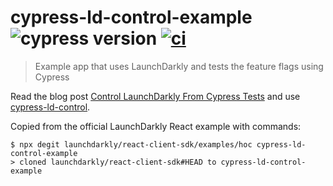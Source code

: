 # cypress-ld-control-example ![cypress version](https://img.shields.io/badge/cypress-9.5.1-brightgreen) [![ci](https://github.com/bahmutov/cypress-ld-control-example/actions/workflows/ci.yml/badge.svg?branch=main)](https://github.com/bahmutov/cypress-ld-control-example/actions/workflows/ci.yml)

> Example app that uses LaunchDarkly and tests the feature flags using Cypress

Read the blog post [Control LaunchDarkly From Cypress Tests](https://glebbahmutov.com/blog/cypress-and-launchdarkly/) and use [cypress-ld-control](https://github.com/bahmutov/cypress-ld-control).

Copied from the official LaunchDarkly React example with commands:

```
$ npx degit launchdarkly/react-client-sdk/examples/hoc cypress-ld-control-example
> cloned launchdarkly/react-client-sdk#HEAD to cypress-ld-control-example
```
